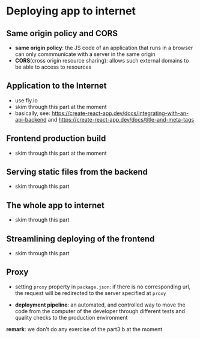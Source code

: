 # Deploying app to internet

## Same origin policy and CORS
- **same origin policy**: the JS code of an application that runs in a browser can only commmunicate with a server in the same origin
- **CORS**(cross origin resource sharing): allows such external domains to be able to access to resources

## Application to the Internet
- use fly.io
- skim through this part at the moment
- basically, see: https://create-react-app.dev/docs/integrating-with-an-api-backend and https://create-react-app.dev/docs/title-and-meta-tags

## Frontend production build
- skim through this part at the moment

## Serving static files from the backend
- skim through this part

## The whole app to internet
- skim through this part

## Streamlining deploying of the frontend
- skim through this part

## Proxy
- setting `proxy` property in `package.json`: if there is no corresponding url, the request will be redirected to the server specified at `proxy`

- **deployment pipeline**: an automated, and controlled way to move the code from the computer of the developer through different tests and quality checks to the production environment

**remark**: we don't do any exercise of the part3:b at the moment
